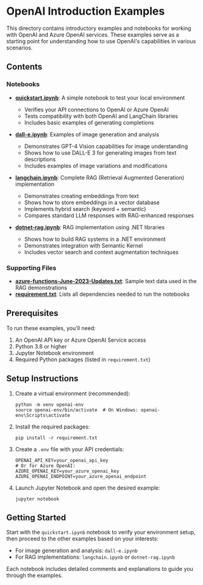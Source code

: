 # OpenAI Introduction Examples

This directory contains introductory examples and notebooks for working with OpenAI and Azure OpenAI services. These examples serve as a starting point for understanding how to use OpenAI's capabilities in various scenarios.

## Contents

### Notebooks

- **[quickstart.ipynb](quickstart.ipynb)**: A simple notebook to test your local environment
  - Verifies your API connections to OpenAI or Azure OpenAI
  - Tests compatibility with both OpenAI and LangChain libraries
  - Includes basic examples of generating completions

- **[dall-e.ipynb](dall-e.ipynb)**: Examples of image generation and analysis
  - Demonstrates GPT-4 Vision capabilities for image understanding
  - Shows how to use DALL-E 3 for generating images from text descriptions
  - Includes examples of image variations and modifications

- **[langchain.ipynb](langchain.ipynb)**: Complete RAG (Retrieval Augmented Generation) implementation
  - Demonstrates creating embeddings from text
  - Shows how to store embeddings in a vector database
  - Implements hybrid search (keyword + semantic)
  - Compares standard LLM responses with RAG-enhanced responses

- **[dotnet-rag.ipynb](dotnet-rag.ipynb)**: RAG implementation using .NET libraries
  - Shows how to build RAG systems in a .NET environment
  - Demonstrates integration with Semantic Kernel
  - Includes vector search and context augmentation techniques

### Supporting Files

- **[azure-functions-June-2023-Updates.txt](azure-functions-June-2023-Updates.txt)**: Sample text data used in the RAG demonstrations
- **[requirement.txt](requirement.txt)**: Lists all dependencies needed to run the notebooks

## Prerequisites

To run these examples, you'll need:

1. An OpenAI API key or Azure OpenAI Service access
2. Python 3.8 or higher
3. Jupyter Notebook environment
4. Required Python packages (listed in `requirement.txt`)

## Setup Instructions

1. Create a virtual environment (recommended):
   ```
   python -m venv openai-env
   source openai-env/bin/activate  # On Windows: openai-env\Scripts\activate
   ```

2. Install the required packages:
   ```
   pip install -r requirement.txt
   ```

3. Create a `.env` file with your API credentials:
   ```
   OPENAI_API_KEY=your_openai_api_key
   # Or for Azure OpenAI:
   AZURE_OPENAI_KEY=your_azure_openai_key
   AZURE_OPENAI_ENDPOINT=your_azure_openai_endpoint
   ```

4. Launch Jupyter Notebook and open the desired example:
   ```
   jupyter notebook
   ```

## Getting Started

Start with the `quickstart.ipynb` notebook to verify your environment setup, then proceed to the other examples based on your interests:

- For image generation and analysis: `dall-e.ipynb`
- For RAG implementations: `langchain.ipynb` or `dotnet-rag.ipynb`

Each notebook includes detailed comments and explanations to guide you through the examples.